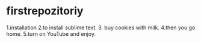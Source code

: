 # firstrepozitoriy
1.installation
2.to install sublime text.
3. buy cookies with milk.
4.then you go home.
5.turn on YouTube and enjoy.
